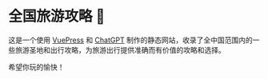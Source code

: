 # 全国旅游攻略 :tada:

这是一个使用 [VuePress](https://vuepress.vuejs.org/zh/) 和 [ChatGPT](https://chat.openai.com/) 制作的静态网站，收录了全中国范围内的一些旅游圣地和出行攻略，为旅游出行提供准确而有价值的攻略和选择。

希望你玩的愉快！